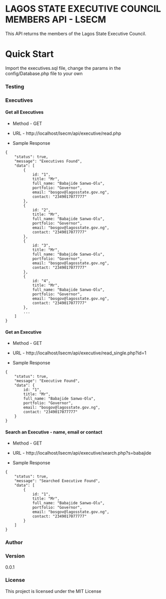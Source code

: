 # LAGOS STATE EXECUTIVE COUNCIL MEMBERS API - LSECM

This API returns the members of the Lagos State Executive Council.

# Quick Start

Import the executives.sql file, change the params in the config/Database.php file to your own

### Testing

### Executives

#### Get all Executives

* Method - GET

* URL - http://localhost/lsecm/api/executive/read.php

* Sample Response

```
{
    "status": true,
    "message": "Executives Found",
    "data": [
        {
            id: "1",
            title: "Mr",
            full_name: "Babajide Sanwo-Olu",
            portfolio: "Governor",
            email: "bosgov@lagosstate.gov.ng",
            contact: "2349017077777"
        },
        {
            id: "2",
            title: "Mr",
            full_name: "Babajide Sanwo-Olu",
            portfolio: "Governor",
            email: "bosgov@lagosstate.gov.ng",
            contact: "2349017077777"
        },
        {
            id: "3",
            title: "Mr",
            full_name: "Babajide Sanwo-Olu",
            portfolio: "Governor",
            email: "bosgov@lagosstate.gov.ng",
            contact: "2349017077777"
        },
        {
            id: "4",
            title: "Mr",
            full_name: "Babajide Sanwo-Olu",
            portfolio: "Governor",
            email: "bosgov@lagosstate.gov.ng",
            contact: "2349017077777"
        },
        ...
    ]
}
```

#### Get an Executive

* Method - GET

* URL - http://localhost/lsecm/api/executive/read_single.php?id=1

* Sample Response

```
{
    "status": true,
    "message": "Executive Found",
    "data": {
        id: "1",
        title: "Mr",
        full_name: "Babajide Sanwo-Olu",
        portfolio: "Governor",
        email: "bosgov@lagosstate.gov.ng",
        contact: "2349017077777"
    }
}
```

#### Search an Executive - name, email or contact

* Method - GET

* URL - http://localhost/lsecm/api/executive/search.php?s=babajide

* Sample Response

```
{
    "status": true,
    "message": "Searched Executive Found",
    "data": [
        {
            id: "1",
            title: "Mr",
            full_name: "Babajide Sanwo-Olu",
            portfolio: "Governor",
            email: "bosgov@lagosstate.gov.ng",
            contact: "2349017077777"
        }
    ]
}
```

### Author

### Version

0.0.1

### License

This project is licensed under the MIT License
